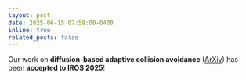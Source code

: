 ```yaml
---
layout: post
date: 2025-06-15 07:59:00-0400
inline: true
related_posts: false
---
```


Our work on **diffusion-based adaptive collision avoidance** (<a href="https://arxiv.org/abs/2409.16950">ArXiv</a>) has been **accepted to IROS 2025**!